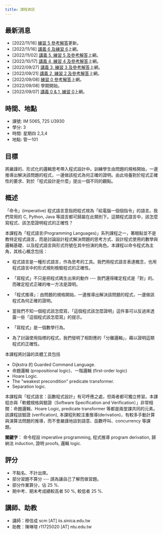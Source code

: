 ```yaml
---
title: 課程資訊
---
```

## 最新消息
  * [2022/11/16] [練習 5 參考解答](pages/syllabus.html)更新。
  * [2022/11/16] [講義 6 及練習 6](pages/syllabus.html)上網。
  * [2022/11/02] [講義 5, 練習 5 及參考解答](pages/syllabus.html)上網。
  * [2022/10/17] [講義 4, 練習 4 及參考解答](pages/syllabus.html)上網。
  * [2022/09/27] [講義 3, 練習 3 及參考解答](pages/syllabus.html)上網。
  * [2022/09/21] [講義 2, 練習 2 及參考解答](pages/syllabus.html)上網。
  * [2022/09/08] [練習 0 參考解答](pages/syllabus.html)上網。
  * [2022/09/08] 學期開始。
  * [2022/09/07] [講義 0 & 1, 練習 0](pages/syllabus.html)上網。

## 時間、地點

  * 課號: IM 5065, 725 U3930
  * 學分: 3
  * 時間: 星期四 2,3,4
  * 地點: 管一101

## 目標

將嚴謹的、形式化的邏輯思考帶入程式設計中。訓練學生由問題的規格開始，一邊推導出解決該問題的程式，一邊做該程式為何正確的證明。由此培養對於程式正確性的要求、對於「程式設計是什麼」提出一個不同的觀點。

## 概述

「命令」(imperative) 程式語言意指把程式視為「給電腦一個個指令」的語言。我們常用的 C, Python, Java 等語言都可歸屬在此類別下。這類程式語言中，該怎麼寫程式、該怎麼證明程式的正確性？

本課程為「程式語言(Programming Languages)」系列課程之一，著眼點並不是教特定程式語言，而是討論設計程式解決問題的思考方式、設計程式使用的數學與邏輯基礎、以及程式語言與形式符號在其中扮演的角色。本課程以命令程式為主角，其核心概念包括：

 * 程式語言是一種形式語言，作為思考的工具。我們用程式語言表達概念，也用程式語言中的形式規則檢驗程式的正確性。


 * 「寫程式」不只是把程式碼生出來的動作 --- 我們還得確定程式是「對」的。而確定程式正確的唯一方法是證明。

 * 「程式推導」：由問題的規格開始，一邊推導出解決該問題的程式，一邊做該程式為何正確的證明。

 * 當我們不知一個程式該怎麼寫，「這個程式該怎麼證明」這件事可以反過來透露一些「這個程式該怎麼寫」的提示。

 * 「寫程式」是一個數學行為。

 * 為了討論使用指標的程式，我們發明了相對應的「分離邏輯」，藉以證明這類程式的正確性。

本課程將討論的具體工具包括

 * Dijkstra 的 Guarded Command Language.
 * 命題邏輯 (propositional logic)、一階邏輯 (first-order logic)
 * Hoare Logic.
 * The "weakest precondition" predicate transformer.
 * Separation logic.

本課程與「程式語言：函數程式設計」有可呼應之處，但兩者都可獨立修習。本課程亦與「軟體規格與驗證（Software Specification and Verification）」非常相關：命題邏輯、Hoare Logic, predicate transformer 等都是兩堂課共同的元素。該課程談驗證 (verification), 本課程則較注重推導(derivation)，有較多手動計算與演算法問題的推導，而不會嚴謹地談到語意、函數呼叫、concurrency 等課題。

**關鍵字**： 命令程設 imperative programming, 程式推導 program derivation, 歸納法 induction, 證明 proofs, 邏輯 logic.

## 評分

* 不點名、不計出席。
* 部分習題不算分 --- 請為讓自己了解而做習題。
* 部分作業算分，佔 25 %.
* 期中考、期末考成績較高者 50 %, 較低者 25 %.

## 講師、助教

 * 講師：穆信成 scm [AT] iis.sinica.edu.tw
 * 助教：陳琳瑄 r11725020 [AT] ntu.edu.tw

